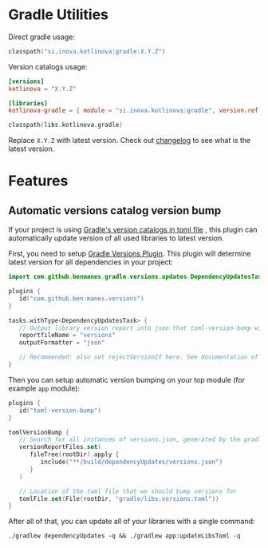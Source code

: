# Gradle Utilities

Direct gradle usage:

```kotlin
classpath("si.inova.kotlinova:gradle:X.Y.Z")
```

Version catalogs usage:

```toml
[versions]
kotlinova = "X.Y.Z"
```

```toml
[libraries]
kotlinova-gradle = { module = "si.inova.kotlinova:gradle", version.ref = "kotlinova" }
```

```kotlin
classpath(libs.kotlinova.gradle)
```

Replace `X.Y.Z` with latest version. Check out [changelog](../CHANGELOG.MD) to see what is the latest version.

# Features

## Automatic versions catalog version bump

If your project is
using [Gradle's version catalogs in toml file](https://docs.gradle.org/current/userguide/platforms.html#sub:conventional-dependencies-toml)
,
this plugin can automatically update version of all used libraries to latest version.

First, you need to setup [Gradle Versions Plugin](https://github.com/ben-manes/gradle-versions-plugin). This plugin will
determine latest version for all dependencies in your project:

```kotlin
import com.github.benmanes.gradle.versions.updates.DependencyUpdatesTask

plugins {
   id("com.github.ben-manes.versions")
}

tasks.withType<DependencyUpdatesTask> {
   // Output library version report into json that toml-version-bump will read
   reportfileName = "versions"
   outputFormatter = "json"

   // Recommended: also set rejectVersionIf here. See documentation of the Versions plugin.
}
```

Then you can setup automatic version bumping on your top module (for example `app` module):

```kotlin
plugins {
   id("toml-version-bump")
}

tomlVersionBump {
   // Search for all instances of versions.json, generated by the gradle versions plugin.
   versionReportFiles.set(
      fileTree(rootDir).apply {
         include("**/build/dependencyUpdates/versions.json")
      }
   )

   // Location of the toml file that we should bump versions for 
   tomlFile.set(File(rootDir, "gradle/libs.versions.toml"))
}
```

After all of that, you can update all of your libraries with a single command:

`./gradlew dependencyUpdates -q && ./gradlew app:updateLibsToml -q`
